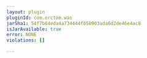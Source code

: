 ```yaml
---
layout: plugin
pluginId: com.orctom.was
jarSha1: 54f7b64eda4a734444f850903ada6d2de46e4ac8
isJarAvailable: true
error: NONE
violations: []

---
```

